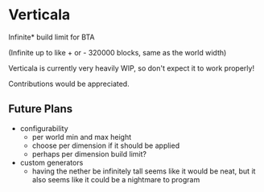 # Verticala

Infinite* build limit for BTA

(Infinite up to like + or - 320000 blocks, same as the world width)

Verticala is currently very heavily WIP, so don't expect it to work properly!

Contributions would be appreciated.

## Future Plans

- configurability
  - per world min and max height
  - choose per dimension if it should be applied
  - perhaps per dimension build limit?
- custom generators
  - having the nether be infinitely tall seems like it would be neat, but it also seems like it could be a nightmare to program
